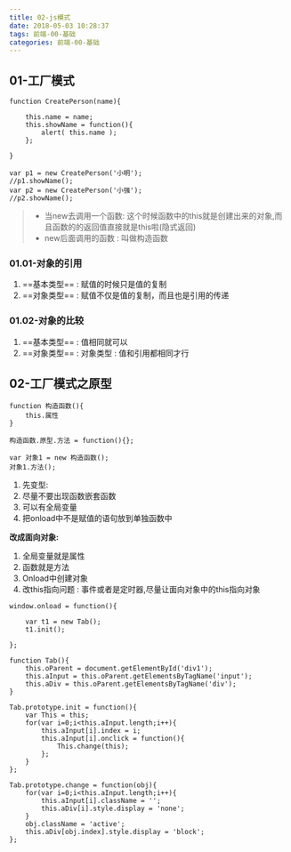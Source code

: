 ```yaml
---
title: 02-js模式
date: 2018-05-03 10:28:37
tags: 前端-00-基础
categories: 前端-00-基础
---
```

## 01-工厂模式


```
function CreatePerson(name){
	
	this.name = name;
	this.showName = function(){
		alert( this.name );
	};
	
}

var p1 = new CreatePerson('小明');
//p1.showName();
var p2 = new CreatePerson('小强');
//p2.showName();
```
> - 当new去调用一个函数: 这个时候函数中的this就是创建出来的对象,而且函数的的返回值直接就是this啦(隐式返回)  
> - new后面调用的函数 : 叫做构造函数

### 01.01-对象的引用
1. ==基本类型== : 赋值的时候只是值的复制
2. ==对象类型== : 赋值不仅是值的复制，而且也是引用的传递

### 01.02-对象的比较
1. ==基本类型== : 值相同就可以
2. ==对象类型== : 对象类型 : 值和引用都相同才行

## 02-工厂模式之原型


```
function 构造函数(){
	this.属性
}

构造函数.原型.方法 = function(){};

var 对象1 = new 构造函数();
对象1.方法();
```
1. 先变型:
2. 尽量不要出现函数嵌套函数
3. 可以有全局变量
4. 把onload中不是赋值的语句放到单独函数中

**改成面向对象:**
1. 全局变量就是属性
2. 函数就是方法
3. Onload中创建对象
4. 改this指向问题 : 事件或者是定时器,尽量让面向对象中的this指向对象

```
window.onload = function(){
	
	var t1 = new Tab();
	t1.init();
	
};

function Tab(){
	this.oParent = document.getElementById('div1');
	this.aInput = this.oParent.getElementsByTagName('input');
	this.aDiv = this.oParent.getElementsByTagName('div');
}

Tab.prototype.init = function(){
	var This = this;
	for(var i=0;i<this.aInput.length;i++){
		this.aInput[i].index = i;
		this.aInput[i].onclick = function(){
			This.change(this);
		};
	}
};

Tab.prototype.change = function(obj){
	for(var i=0;i<this.aInput.length;i++){
		this.aInput[i].className = '';
		this.aDiv[i].style.display = 'none';
	}
	obj.className = 'active';
	this.aDiv[obj.index].style.display = 'block';
};
```




